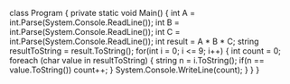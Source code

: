 class Program
{
    private static void Main()
    {
        int A = int.Parse(System.Console.ReadLine());
        int B = int.Parse(System.Console.ReadLine());
        int C = int.Parse(System.Console.ReadLine());
        int result = A * B * C;
        string resultToString = result.ToString();
        for(int i = 0; i <= 9; i++)
        {
            int count = 0;
            foreach (char value in resultToString)
            {
                string n = i.ToString();
                if(n == value.ToString())
                    count++;
            }
            System.Console.WriteLine(count);
        }
    }
}